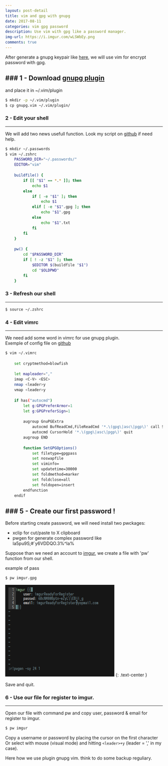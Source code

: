 ```yaml
---
layout: post-detail
title: vim and gpg with gnupg
date: 2017-08-11
categories: vim gpg password
description: Use vim with gpg like a password manager.
img-url: https://i.imgur.com/wLSWbEy.png
comments: true
---
```


After generate a gnupg keypair like [here](), we will use vim for encrypt password with gpg.

### 1 - Download [gnupg plugin](http://www.vim.org/scripts/script.php?script_id=3645)
---

and place it in ~/.vim/plugin

```sh
$ mkdir -p ~/.vim/plugin
$ cp gnupg.vim ~/.vim/plugin/
```

### 2 - Edit your shell
---

We will add two news usefull function.
Look my script on [github](https://github.com/szorfein/dotfiles/blob/master/.zshrc) if need help.

```sh
$ mkdir ~/.passwords
$ vim ~/.zshrc
    PASSWORD_DIR="~/.passwords/"
    EDITOR="vim"

    buildfile() {
        if [[ "$1" == *.* ]]; then
            echo $1
        else
            if [ -e "$1" ]; then
                echo $1
            elif [ -e "$1".gpg ]; then
                echo "$1".gpg
            else 
                echo "$1".txt
            fi
        fi
    }

    pw() {
        cd "$PASSWORD_DIR"
        if [ ! -z "$1" ]; then
            $EDITOR $(buildfile "$1")
            cd "$OLDPWD"
        fi
    }
```

### 3 - Refresh our shell
---

```sh
$ source ~/.zshrc
```

### 4 - Edit vimrc
---

We need add some word in vimrc for use gnupg plugin.  
Exemple of config file on [github](https://github.com/szorfein/dotfiles/blob/master/.vimrc)

```sh
$ vim ~/.vimrc

    set cryptmethod=blowfish

    let mapleader=","
    imap <C-V> <ESC>
    nmap <leader>y
    vmap <leader>y

    if has("autocmd")
        let g:GPGPreferArmor=1
        let g:GPGPreferSign=1

        augroup GnuPGExtra
            autocmd BufReadCmd,FileReadCmd '*.\(gpg\|asc\|pgp\)' call SetGPGOptions()
            autocmd CursorHold '*.\(gpg\|asc\|pgp\)' quit
        augroup END

        function SetGPGOptions()
            set filetype=gpgpass
            set noswapfile
            set viminfo=
            set updatetime=30000
            set foldmethod=marker
            set foldclose=all
            set foldopen=insert
        endfunction
    endif
```

### 5 - Create our first password !
---

Before starting create password, we will need install two pwckages:
+ xclip for cut/paste to X clipboard 
+ pwgen for generate complex password like la5pu9S;#`y6VDDQO.3%^Ia%

Suppose than we need an account to [imgur](https://imgur.com/register), we create a file with 'pw' function from our shell.

example of pass   
```sh
$ pw imgur.gpg
```
![](/assets/imgs/vim-gpg.png)
{: .text-center }

Save and quit.

### 6 - Use our file for register to imgur.
---

Open our file with command pw and copy user, password & email for register to imgur.

```sh
$ pw imgur
```

Copy a username or password by placing the cursor on the first character Or select with mouse (visual mode) and hitting `<leader>+y` (leader = ',' in my case).

Here how we use plugin gnupg vim. think to do some backup reguliary.
